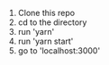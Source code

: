 1. Clone this repo
2. cd to the directory
3. run 'yarn'
4. run 'yarn start'
5. go to 'localhost:3000'
